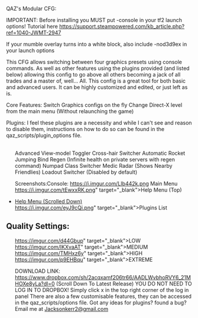 QAZ's Modular CFG:


IMPORTANT: Before installing you MUST put -console in your tf2 launch options!
Tutorial here https://support.steampowered.com/kb_article.php?ref=1040-JWMT-2947

If your mumble overlay turns into a white block, also include -nod3d9ex in your launch options


This CFG allows switching between four graphics presets using console commands. As well as other features using the plugins provided 
(and listed below) allowing this config to go above all others becoming a jack of all trades and a master of, well... All. 
This config is a great tool for both basic and advanced users. It can be highly customized and edited, or just left as is.

Core Features:
Switch Graphics configs on the fly
Change Direct-X level from the main menu (Without relaunching the game)

Plugins:
I feel these plugins are a necessity and while I can't see and reason to disable them, instructions on how to do so can be found 
in the qaz_scripts/plugin_options file.<br><br><ul>
Advanced View-model Toggler
Cross-hair Switcher</i></li>
Automatic Rocket Jumping Bind</i></li>
Regen (Infinite&nbsp;health on private servers with regen command) </i></li>
Numpad Class Switcher</i></li>
Medic Radar (Shows Nearby Friendlies)
Loadout Switcher (Disabled by default)


Screenshots:Console:
https://i.imgur.com/LIb442k.png Main Menu
https://i.imgur.com/tEwxxRK.png" target="_blank">Help Menu (Top)</a></li><li><a href="https://i.imgur.com/EseevUu.png" target="_blank">Help Menu (Scrolled Down)</a></li>
https://i.imgur.com/eyJ9cQi.png" target="_blank">Plugins List</a></li></ul><h2>Quality Settings:</h2><ul>
https://imgur.com/d44Gbup" target="_blank">LOW</a></li>
https://imgur.com/IKXvaAT" target="_blank">MEDIUM</a></li>
https://imgur.com/TMHxz6y" target="_blank">HIGH</a></li>
https://imgur.com/p9EHBqu" target="_blank">EXTREME</a></li>


DOWNLOAD LINK:
https://www.dropbox.com/sh/2acqxamf206tr66/AADLWvbhoRVY6_21MHOXe8yLa?dl=0
(Scroll Down To Latest Release)
YOU DO NOT NEED TO LOG IN TO DROPBOX!
Simply click x in the top right corner of the log in panel
There are also a few customisable features, they can be accessed in the qaz_scripts/options file.
Got any ideas for plugins? found a bug?
Email me at Jacksonkerr2@gmail.com



